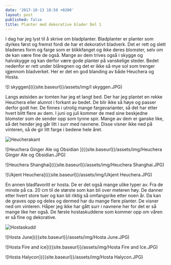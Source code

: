 ```yaml
---
date: '2017-10-13 18:50 +0200'
layout: post
published: false
title: Planter med dekorative blader Del 1
---
```


I dag har jeg lyst til å skrive om bladplanter. Bladplanter er planter som dyrkes først og fremst fordi de har et dekorativt bladverk. Det er rett og slett bladenes form og farge som er blikkfanget og ikke deres blomster, selv om de kan være fine de også. Mange av dem trives også i skygge og halvskygge og kan derfor være gode planter på vanskelige steder. Bedet nedenfor er rett under blåregnen og det er ikke så mye sol som trenger igjennom bladverket. Her er det en god blanding av både Heuchera og Hosta.

![I skyggen]({{site.baseurl}}/assets/img/I skyggen.JPG)

Langs østsiden av tomten har jeg et langt bed. Der har jeg plantet en rekke Heuchera eller alunrot i forkant av bedet. De blir ikke så høye og passer derfor godt her. De finnes i utrolig mange fargevarianter, så det har etter hvert blitt flere av dem. I juni og juli kommer de med sine beskjedne blomster som de sender opp som tynne spir. Mange av dem er ganske like, så det hender jeg går litt i surr med navnene. Disse visner ikke ned på vinteren, så de gir litt farge i bedene hele året.

![Heucherakant]({{site.baseurl}}/assets/img/Heucherakant.JPG)

![Heuchera Ginger Ale og Obsidian ]({{site.baseurl}}/assets/img/Heuchera Ginger Ale og Obsidian.JPG)

![Heuchera Shanghai]({{site.baseurl}}/assets/img/Heuchera Shanghai.JPG)

![Ukjent Heuchera]({{site.baseurl}}/assets/img/Ukjent Heuchera.JPG)

En annen bladfavoritt er hosta. De er det også mange ulike typer av. Fra de minste på ca. 20 cm til de største som kan bli over meteren høy. De danner etter hvert store tuer og kan bli riktig så omfangsrike etter noen år. Da kan de graves opp og deles og dermed har du mange flere planter. De visner ned om vinteren. Håper jeg ikke har gått surr i navnene her for det er så mange like her også. De første hostaskuddene som kommer opp om våren er så fine og dekorative.

![Hostaskudd]({{site.baseurl}}/assets/img/Hostaskudd.JPG)

![Hosta June]({{site.baseurl}}/assets/img/Hosta June.JPG)

![Hosta Fire and ice]({{site.baseurl}}/assets/img/Hosta Fire and Ice.JPG)

![Hosta Halycon]({{site.baseurl}}/assets/img/Hosta Halycon.JPG)




